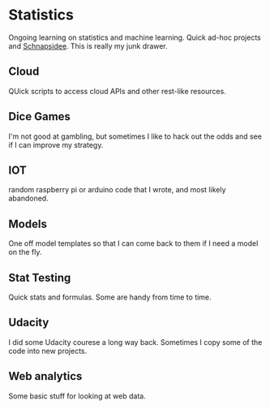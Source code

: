 # Statistics
Ongoing learning on statistics and machine learning. Quick ad-hoc projects and [Schnapsidee](https://en.wiktionary.org/wiki/Schnapsidee). This is really my junk drawer.

## Cloud
QUick scripts to access cloud APIs and other rest-like resources.

## Dice Games
I'm not good at gambling, but sometimes I like to hack out the odds and see if I can improve my strategy. 

## IOT
random raspberry pi or arduino code that I wrote, and most likely abandoned. 

## Models
One off model templates so that I can come back to them if I need a model on the fly. 

## Stat Testing
Quick stats and formulas. Some are handy from time to time. 

## Udacity
I did some Udacity courese a long way back.  Sometimes I copy some of the code into new projects.

## Web analytics
Some basic stuff for looking at web data. 